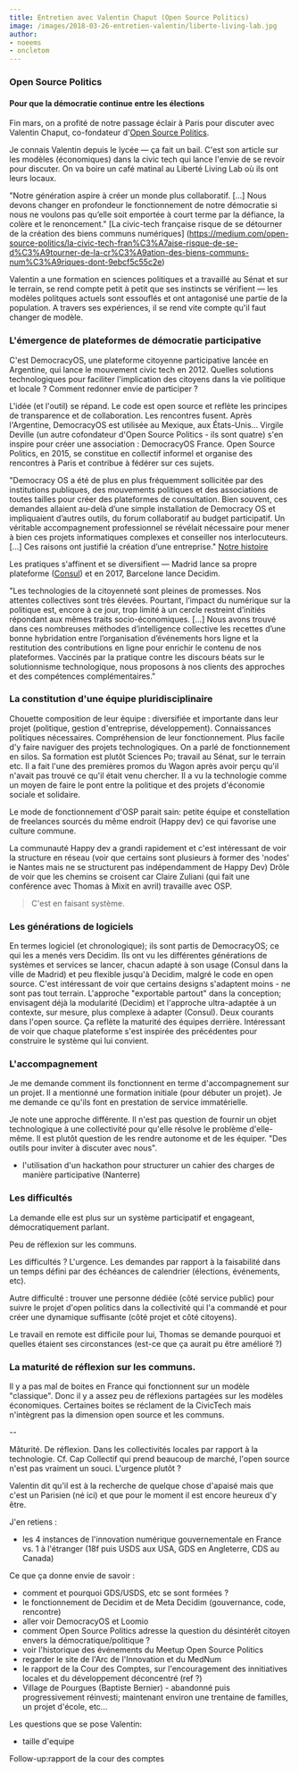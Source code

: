 ```yaml
---
title: Entretien avec Valentin Chaput (Open Source Politics)
image: /images/2018-03-26-entretien-valentin/liberte-living-lab.jpg
author:
- noeems
- oncletom
---
```


### Open Source Politics
#### Pour que la démocratie continue entre les élections

Fin mars, on a profité de notre passage éclair à Paris pour discuter avec Valentin Chaput, co-fondateur d'[Open Source Politics](http://www.opensourcepolitics.eu/).

Je connais Valentin depuis le lycée — ça fait un bail. C'est son article sur les modèles (économiques) dans la civic tech qui lance l'envie de se revoir pour discuter.
On va boire un café matinal au Liberté Living Lab où ils ont leurs locaux.

"Notre génération aspire à créer un monde plus collaboratif. [...] Nous devons changer en profondeur le fonctionnement de notre démocratie si nous ne voulons pas qu’elle soit emportée à court terme par la défiance, la colère et le renoncement." [La civic-tech française risque de se détourner de la création des biens communs numériques] (https://medium.com/open-source-politics/la-civic-tech-fran%C3%A7aise-risque-de-se-d%C3%A9tourner-de-la-cr%C3%A9ation-des-biens-communs-num%C3%A9riques-dont-9ebcf5c55c2e)

Valentin a une formation en sciences politiques et a travaillé au Sénat et sur le terrain, se rend compte petit à petit que ses instincts se vérifient — les modèles politques actuels sont essouflés et ont antagonisé une partie de la population.
A travers ses expériences, il se rend vite compte qu'il faut changer de modèle.

### L'émergence de plateformes de démocratie participative

C'est DemocracyOS, une plateforme citoyenne participative lancée en Argentine, qui lance le mouvement civic tech en 2012.
Quelles solutions technologiques pour faciliter l'implication des citoyens dans la vie politique et locale ?
Comment redonner envie de participer ?

L'idée (et l'outil) se répand. Le code est open source et reflète les principes de transparence et de collaboration. Les rencontres fusent.
Après l'Argentine, DemocracyOS est utilisée au Mexique, aux États-Unis...
Virgile Deville (un autre cofondateur d'Open Source Politics - ils sont quatre) s'en inspire pour créer une association : DemocracyOS France.
Open Source Politics, en 2015, se constitue en collectif informel et organise des rencontres à Paris et contribue à fédérer sur ces sujets.

 "Democracy OS a été de plus en plus fréquemment sollicitée par des institutions publiques, des mouvements politiques et des associations de toutes tailles pour créer des plateformes de consultation. Bien souvent, ces demandes allaient au-delà d’une simple installation de Democracy OS et impliquaient d’autres outils, du forum collaboratif au budget participatif. Un véritable accompagnement professionnel se révélait nécessaire pour mener à bien ces projets informatiques complexes et conseiller nos interlocuteurs. [...]
 Ces raisons ont justifié la création d’une entreprise." [Notre histoire](https://medium.com/open-source-politics/notre-histoire-c61bbec90334)

Les pratiques s'affinent et se diversifient — Madrid lance sa propre plateforme ([Consul](http://consulproject.org/en/)) et en 2017, Barcelone lance Decidim.

  "Les technologies de la citoyenneté sont pleines de promesses. Nos attentes collectives sont très élevées. Pourtant, l’impact du numérique sur la politique est, encore à ce jour, trop limité à un cercle restreint d’initiés répondant aux mêmes traits socio-économiques. [...]
  Nous avons trouvé dans ces nombreuses méthodes d’intelligence collective les recettes d’une bonne hybridation entre l’organisation d’événements hors ligne et la restitution des contributions en ligne pour enrichir le contenu de nos plateformes. Vaccinés par la pratique contre les discours béats sur le solutionnisme technologique, nous proposons à nos clients des approches et des compétences complémentaires."

### La constitution d'une équipe pluridisciplinaire

Chouette composition de leur équipe : diversifiée et importante dans leur projet (politique, gestion d'entreprise, développement). Connaissances politiques nécessaires. Compréhension de leur fonctionnement. Plus facile d'y faire naviguer des projets technologiques.
On a parlé de fonctionnement en silos.
Sa formation est plutôt Sciences Po; travail au Sénat, sur le terrain etc. Il a fait l'une des premières promos du Wagon après avoir perçu qu'il n'avait pas trouvé ce qu'il était venu chercher.
Il a vu la technologie comme un moyen de faire le pont entre la politique et des projets d'économie sociale et solidaire.

Le mode de fonctionnement d'OSP parait sain: petite équipe et constellation de freelances sourcés du même endroit (Happy dev) ce qui favorise une culture commune.

La communauté Happy dev a grandi rapidement et c'est intéressant de voir la structure en réseau (voir que certains sont plusieurs à former des 'nodes' ie Nantes mais ne se structurent pas indépendamment de Happy Dev)
Drôle de voir que les chemins se croisent car Claire Zuliani (qui fait une conférence avec Thomas à Mixit en avril) travaille avec OSP.

> C'est en faisant système.

### Les générations de logiciels

En termes logiciel (et chronologique); ils sont partis de DemocracyOS; ce qui les a menés vers Decidim. Ils ont vu les différentes générations de systèmes et services se lancer, chacun adapté à son usage (Consul dans la ville de Madrid) et peu flexible jusqu'à Decidim, malgré le code en open source.
C'est intéressant de voir que certains designs s'adaptent moins - ne sont pas tout terrain.
L'approche "exportable partout" dans la conception; envisagent déjà la modularité (Decidim) et l'approche ultra-adaptée à un contexte, sur mesure, plus complexe à adapter (Consul). Deux courants dans l'open source.
Ça reflète la maturité des équipes derrière.
Intéressant de voir que chaque plateforme s'est inspirée des précédentes pour construire le système qui lui convient.

### L'accompagnement

Je me demande comment ils fonctionnent en terme d'accompagnement sur un projet. Il a mentionné une formation initiale (pour débuter un projet). Je me demande ce qu'ils font en prestation de service immatérielle.

Je note une approche différente. Il n'est pas question de fournir un objet technologique à une collectivité pour qu'elle résolve le problème d'elle-même. Il est plutôt question de les rendre autonome et de les équiper. "Des outils pour inviter à discuter avec nous".

- l'utilisation d'un hackathon pour structurer un cahier des charges de manière participative (Nanterre)

### Les difficultés

La demande elle est plus sur un système participatif et engageant, démocratiquement parlant.

Peu de réflexion sur les communs.

Les difficultés ? L'urgence. Les demandes par rapport à la faisabilité dans un temps défini par des échéances de calendrier (élections, événements, etc).

Autre difficulté : trouver une personne dédiée (côté service public) pour suivre le projet d'open politics dans la collectivité qui l'a commandé et pour créer une dynamique suffisante (côté projet et côté citoyens).

Le travail en remote est difficile pour lui, Thomas se demande pourquoi et quelles étaient ses circonstances (est-ce que ça aurait pu être amélioré ?)

### La maturité de réflexion sur les communs.


Il y a pas mal de boites en France qui fonctionnent sur un modèle "classique". Donc il y a assez peu de réflexions partagées sur les modèles économiques. Certaines boites se réclament de la CivicTech mais n'intègrent pas la dimension open source et les communs.

--

Mâturité. De réflexion. Dans les collectivités locales par rapport à la technologie.
Cf. Cap Collectif qui prend beaucoup de marché, l'open source n'est pas vraiment un souci. L'urgence plutôt ?


Valentin dit qu'il est à la recherche de quelque chose d'apaisé mais que c'est un Parisien (né ici) et que pour le moment il est encore heureux d'y être.


J'en retiens :
- les 4 instances de l'innovation numérique gouvernementale en France vs. 1 à l'étranger (18f puis USDS aux USA, GDS en Angleterre, CDS au Canada)

Ce que ça donne envie de savoir :

- comment et pourquoi GDS/USDS, etc se sont formées ?
- le fonctionnement de Decidim et de Meta Decidim (gouvernance, code, rencontre)
- aller voir DemocracyOS et Loomio
- comment Open Source Politics adresse la question du désintérêt citoyen envers la démocratique/politique ?
- voir l'historique des événements du Meetup Open Source Politics
- regarder le site de l'Arc de l'Innovation et du MedNum
- le rapport de la Cour des Comptes, sur l'encouragement des innitiatives locales et du développement déconcentré (ref ?)
- Village de Pourgues (Baptiste Bernier) - abandonné puis progressivement réinvesti; maintenant environ une trentaine de familles, un projet d'école, etc...

Les questions que se pose Valentin:
- taille d'equipe

Follow-up:rapport de la cour des comptes
